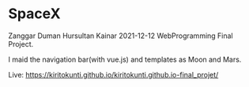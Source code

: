 # SpaceX
Zanggar Duman Hursultan Kainar 2021-12-12 WebProgramming Final Project.

I maid the navigation bar(with vue.js) and templates as Moon and Mars.

Live: https://kiritokunti.github.io/kiritokunti.github.io-final_projet/
